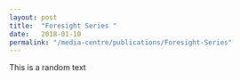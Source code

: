 ```yaml
---
layout: post
title:  "Foresight Series "
date:   2018-01-10
permalink: "/media-centre/publications/Foresight-Series"
---
```


This is a random text
